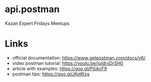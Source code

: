 # api.postman
Kazan Expert Fridays Meetups

# Links
- official documentation: https://www.getpostman.com/docs/v6/
- video postman tutorial: https://youtu.be/juldrxDrSH0
- article with examples: https://goo.gl/PGAcF9
- postman tips: https://goo.gl/JKeWzg
